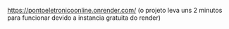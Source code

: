 https://pontoeletronicoonline.onrender.com/  (o projeto leva uns 2 minutos para funcionar devido a instancia gratuita do render)
